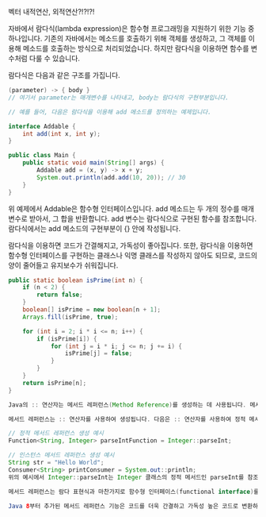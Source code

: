 벡터
내적연산, 외적연산?!?!?!



자바에서 람다식(lambda expression)은 함수형 프로그래밍을 지원하기 위한 기능 중 하나입니다. 기존의 자바에서는 메소드를 호출하기 위해 객체를 생성하고, 그 객체를 이용해 메소드를 호출하는 방식으로 처리되었습니다. 하지만 람다식을 이용하면 함수를 변수처럼 다룰 수 있습니다.

람다식은 다음과 같은 구조를 가집니다.

```java
(parameter) -> { body }
// 여기서 parameter는 매개변수를 나타내고, body는 람다식의 구현부분입니다.

// 예를 들어, 다음은 람다식을 이용해 add 메소드를 정의하는 예제입니다.

interface Addable {
    int add(int x, int y);
}

public class Main {
    public static void main(String[] args) {
        Addable add = (x, y) -> x + y;
        System.out.println(add.add(10, 20)); // 30
    }
}
```
위 예제에서 Addable은 함수형 인터페이스입니다. add 메소드는 두 개의 정수를 매개변수로 받아서, 그 합을 반환합니다. add 변수는 람다식으로 구현된 함수를 참조합니다. 람다식에서는 add 메소드의 구현부분이 {} 안에 작성됩니다.

람다식을 이용하면 코드가 간결해지고, 가독성이 좋아집니다. 또한, 람다식을 이용하면 함수형 인터페이스를 구현하는 클래스나 익명 클래스를 작성하지 않아도 되므로, 코드의 양이 줄어들고 유지보수가 쉬워집니다.

```java
public static boolean isPrime(int n) {
    if (n < 2) {
        return false;
    }
    boolean[] isPrime = new boolean[n + 1];
    Arrays.fill(isPrime, true);

    for (int i = 2; i * i <= n; i++) {
        if (isPrime[i]) {
            for (int j = i * i; j <= n; j += i) {
                isPrime[j] = false;
            }
        }
    }
    return isPrime[n];
}
```
```java
Java의 :: 연산자는 메서드 레퍼런스(Method Reference)를 생성하는 데 사용됩니다. 메서드 레퍼런스는 람다 표현식(lambda expression)과 유사한 기능을 제공하지만, 기존에 정의된 메서드를 참조하므로 코드의 가독성을 높이고 중복 코드를 줄이는 데에 도움을 줍니다.

메서드 레퍼런스는 :: 연산자를 사용하여 생성됩니다. 다음은 :: 연산자를 사용하여 정적 메서드 레퍼런스와 인스턴스 메서드 레퍼런스를 생성하는 예시입니다.

// 정적 메서드 레퍼런스 생성 예시
Function<String, Integer> parseIntFunction = Integer::parseInt;

// 인스턴스 메서드 레퍼런스 생성 예시
String str = "Hello World";
Consumer<String> printConsumer = System.out::println;
위의 예시에서 Integer::parseInt는 Integer 클래스의 정적 메서드인 parseInt를 참조하며, System.out::println은 System.out 객체의 인스턴스 메서드인 println을 참조합니다.

메서드 레퍼런스는 람다 표현식과 마찬가지로 함수형 인터페이스(functional interface)를 구현하는 데 사용될 수 있습니다. 예를 들어, Function<String, Integer> 인터페이스는 String 타입의 입력값을 받아서 Integer 타입의 결과값을 반환하는 함수형 인터페이스입니다. 따라서 위의 예시에서 parseIntFunction 변수는 String 타입의 입력값을 받아서 Integer 타입의 결과값을 반환하는 함수를 참조하게 됩니다.

Java 8부터 추가된 메서드 레퍼런스 기능은 코드를 더욱 간결하고 가독성 높은 코드로 변환하는 데에 큰 도움을 줍니다.
```